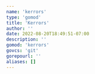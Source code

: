 ```yaml
---
name: 'kerrors'
type: 'gomod'
title: 'Kerrors'
author: ''
date: 2022-08-20T18:49:51-07:00
description: ''
gomod: 'kerrors'
govcs: 'git'
gorepourl: ''
aliases: []
---
```

